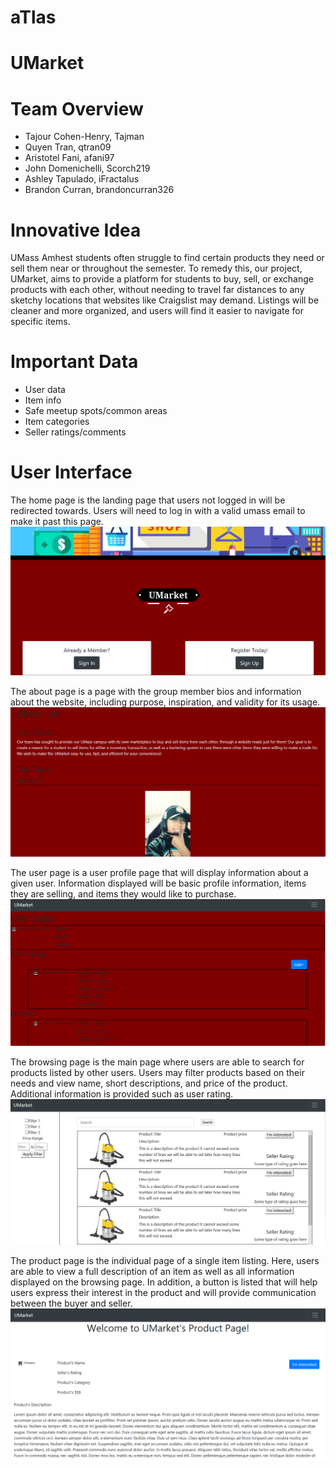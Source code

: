 # aTlas

# UMarket

# Team Overview

* Tajour Cohen-Henry, Tajman
* Quyen Tran, qtran09
* Aristotel Fani, afani97
* John Domenichelli, Scorch219
* Ashley Tapulado, iFractalus
* Brandon Curran, brandoncurran326

# Innovative Idea

UMass Amhest students often struggle to find certain products they need or sell them near or throughout the semester. To remedy this, our project, UMarket, aims to provide a platform for students to buy, sell, or exchange products with each other, without needing to travel far distances to any sketchy locations that websites like Craigslist may demand. Listings will be cleaner and more organized, and users will find it easier to navigate for specific items.

# Important Data

* User data
* Item info
* Safe meetup spots/common areas
* Item categories
* Seller ratings/comments

# User Interface

The home page is the landing page that users not logged in will be redirected towards. Users will need to log in with a valid umass email to make it past this page.
![Home page](../src/imgs/HomeGraphic.png)

The about page is a page with the group member bios and information about the website, including purpose, inspiration, and validity for its usage.
![About page](../src/imgs/AboutGraphic.png)

The user page is a user profile page that will display information about a given user. Information displayed will be basic profile information, items they are selling, and items they would like to purchase.
![User page](../src/imgs/UserGraphic.png)

The browsing page is the main page where users are able to search for products listed by other users. Users may filter products based on their needs and view name, short descriptions, and price of the product. Additional information is provided such as user rating.
![Browsing page](../src/imgs/BrowsingGraphic.png)

The product page is the individual page of a single item listing. Here, users are able to view a full description of an item as well as all information displayed on the browsing page. In addition, a button is listed that will help users express their interest in the product and will provide communication between the buyer and seller.
![Product page](../src/imgs/ProductGraphic.png)
